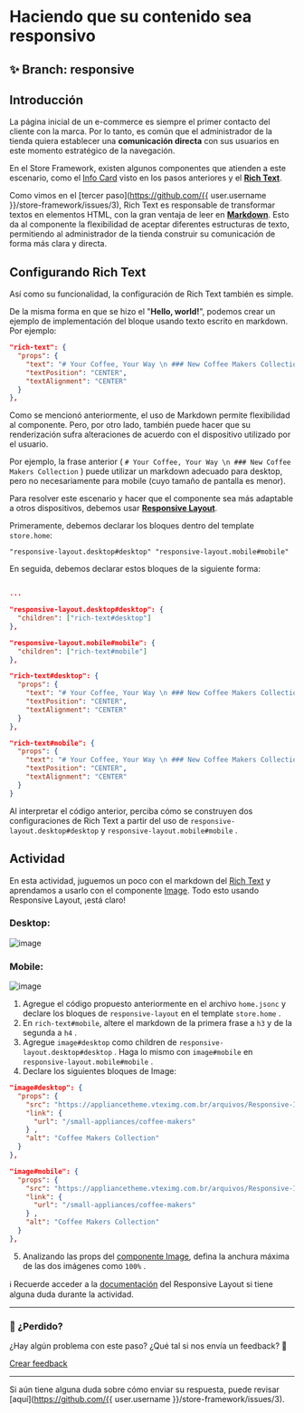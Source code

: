 # Haciendo que su contenido sea responsivo

## :sparkles: **Branch:** responsive

## Introducción

La página inicial de un e-commerce es siempre el primer contacto del cliente con la marca. Por lo tanto, es común que el administrador de la tienda quiera establecer una **comunicación directa** con sus usuarios en este momento estratégico de la navegación.

En el Store Framework, existen algunos componentes que atienden a este escenario, como el [Info Card](https://vtex.io/docs/components/all/vtex.store-components/info-card) visto en los pasos anteriores y el [**Rich Text**](https://vtex.io/docs/components/all/vtex.rich-text/).

Como vimos en el [tercer paso](https://github.com/{{ user.username }}/store-framework/issues/3),  Rich Text es responsable de transformar textos en elementos HTML, con la gran ventaja de leer en [**Markdown**](https://www.markdownguide.org/). Esto da al componente la flexibilidad de aceptar diferentes estructuras de texto, permitiendo al administrador de la tienda construir su comunicación de forma más clara y directa.

## Configurando Rich Text

Así como su funcionalidad, la configuración de Rich Text también es simple.

De la misma forma en que se hizo el "**Hello, world!**", podemos crear un ejemplo de implementación del bloque usando texto escrito en markdown. Por ejemplo:

```json
"rich-text": {
  "props": {
    "text": "# Your Coffee, Your Way \n ### New Coffee Makers Collection",
    "textPosition": "CENTER",
    "textAlignment": "CENTER"
  }
},
```

Como se mencionó anteriormente, el uso de Markdown permite flexibilidad al componente. Pero, por otro lado, también puede hacer que su renderización sufra alteraciones de acuerdo con el dispositivo utilizado por el usuario.

Por ejemplo, la frase anterior  ( `# Your Coffee, Your Way \n ### New Coffee Makers Collection` ) puede utilizar un markdown adecuado para desktop, pero no necesariamente para mobile (cuyo tamaño de pantalla es menor).

Para resolver este escenario y hacer que el componente sea más adaptable a otros dispositivos, debemos usar [**Responsive Layout**](https://vtex.io/docs/components/layout/vtex.responsive-layout).


Primeramente, debemos declarar los bloques dentro del template `store.home`:

`"responsive-layout.desktop#desktop"
 "responsive-layout.mobile#mobile"`


En seguida, debemos declarar estos bloques de la siguiente forma:

```json

...

"responsive-layout.desktop#desktop": {
  "children": ["rich-text#desktop"]
},

"responsive-layout.mobile#mobile": {
  "children": ["rich-text#mobile"]
},

"rich-text#desktop": {
  "props": {
    "text": "# Your Coffee, Your Way \n ### New Coffee Makers Collection",
    "textPosition": "CENTER",
    "textAlignment": "CENTER"
  }
},

"rich-text#mobile": {
  "props": {
    "text": "# Your Coffee, Your Way \n ### New Coffee Makers Collection",
    "textPosition": "CENTER",
    "textAlignment": "CENTER"
  }
}
```

Al interpretar el código anterior, perciba cómo se construyen dos configuraciones de Rich Text a  partir del uso de `responsive-layout.desktop#desktop` y `responsive-layout.mobile#mobile` . 

## Actividad

En esta actividad, juguemos un poco con el markdown del [Rich Text](https://vtex.io/docs/components/all/vtex.rich-text/) y aprendamos a usarlo con el componente [Image](https://vtex.io/docs/components/all/vtex.store-components/image). Todo esto usando Responsive Layout, ¡está claro!

### Desktop:

![image](https://user-images.githubusercontent.com/12139385/70152049-414c3500-168b-11ea-8da3-4f4ce0f5fee6.png)

### Mobile:

![image](https://user-images.githubusercontent.com/12139385/70152883-bf5d0b80-168c-11ea-81e0-25be5ed3d5ce.png)

1. Agregue el código propuesto anteriormente en el archivo `home.jsonc` y declare los bloques de `responsive-layout` en el template `store.home` .
2. En `rich-text#mobile`, altere el markdown de la primera frase a `h3` y de la segunda a `h4` .
3. Agregue `image#desktop` como children de `responsive-layout.desktop#desktop` . Haga lo  mismo con `image#mobile`  en `responsive-layout.mobile#mobile` .
4. Declare los siguientes bloques de Image:

```json
"image#desktop": {
  "props": {
    "src": "https://appliancetheme.vteximg.com.br/arquivos/Responsive-Image-Desktop.jpg?q=1",
    "link": {
      "url": "/small-appliances/coffee-makers"
    } ,
    "alt": "Coffee Makers Collection"
  }
},

"image#mobile": {
  "props": {
    "src": "https://appliancetheme.vteximg.com.br/arquivos/Responsive-Image-Mobile.jpg?q=1",
    "link": {
      "url": "/small-appliances/coffee-makers"
    } ,
    "alt": "Coffee Makers Collection"
  }
},
```

5. Analizando las props del [componente Image](https://vtex.io/docs/components/general/vtex.store-components/image), defina la anchura máxima de las dos imágenes como `100%` .

:information_source: Recuerde acceder a la [documentación]((https://vtex.io/docs/components/layout/vtex.responsive-layout)) del Responsive Layout  si tiene alguna duda durante la actividad. 

---

### :no_entry_sign: ¿Perdido? 

¿Hay algún problema con este paso? ¿Qué tal si nos envía un feedback? :pray:

[Crear feedback](https://docs.google.com/forms/d/e/1FAIpQLSeaWrm0Hogm-txm5Ww6mUa68eDuE3WnpFjUSVJ3Wi3dnmCb7A/viewform?usp=pp_url&entry.1784529524=Tornando+seu+conte%C3%BAdo+responsivo) 

----

Si aún tiene alguna duda sobre cómo enviar su respuesta, puede revisar [aquí](https://github.com/{{ user.username }}/store-framework/issues/3).
